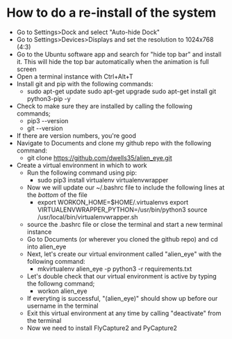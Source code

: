# How to do a re-install of the system

* Go to Settings>Dock and select "Auto-hide Dock"
* Go to Settings>Devices>Displays and set the resolution to 1024x768 (4:3)
* Go to the Ubuntu software app and search for "hide top bar" and install it. This will hide the top bar automatically when the animation is full screen
* Open a terminal instance with Ctrl+Alt+T
* Install git and pip with the following commands:
  * sudo apt-get update  sudo apt-get upgrade  sudo apt-get install git python3-pip -y
* Check to make sure they are installed by calling the following commands;
  * pip3 --version
  * git --version
* If there are version numbers, you're good
* Navigate to Documents and clone my github repo with the following command:
  * git clone https://github.com/dwells35/alien_eye.git
* Create a virtual environment in which to work
  * Run the following command using pip:
    * sudo pip3 install virtualenv virtualenvwrapper
  * Now we will update our ~/.bashrc file to include the following lines at the _bottom_ of the file
    * export WORKON_HOME=$HOME/.virtualenvs  export VIRTUALENVWRAPPER_PYTHON=/usr/bin/python3  source /usr/local/bin/virtualenvwrapper.sh
  * source the .bashrc file or close the terminal and start a new terminal instance
  * Go to Documents (or wherever you cloned the github repo) and cd into alien_eye
  * Next, let's create our virtual environment called "alien_eye" with the following command:
    * mkvirtualenv alien_eye -p python3 -r requirements.txt
  * Let's double check that our virtual environment is active by typing the followng command;
    * workon alien_eye
  * If everyting is successful, "(alien_eye)" should show up before our username in the terminal
  * Exit this virtual environment at any time by calling "deactivate" from the terminal
  * Now we need to install FlyCapture2 and PyCapture2


 
